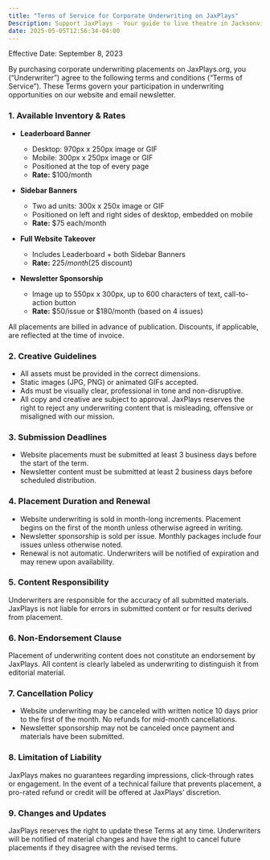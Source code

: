```yaml
---
title: "Terms of Service for Corporate Underwriting on JaxPlays"
Description: Support JaxPlays - Your guide to live theatre in Jacksonville, Florida, Northeast Florida and Southeast Georgia.
date: 2025-05-05T12:56:34-04:00
---
```

Effective Date: September 8, 2023

By purchasing corporate underwriting placements on JaxPlays.org, you (“Underwriter”) agree to the following terms and conditions (“Terms of Service”). These Terms govern your participation in underwriting opportunities on our website and email newsletter.

### 1. **Available Inventory & Rates**

-   **Leaderboard Banner**
    
    -   Desktop: 970px x 250px image or GIF
    -   Mobile: 300px x 250px image or GIF
    -   Positioned at the top of every page
    -   **Rate:** $100/month
        
-   **Sidebar Banners**
    -   Two ad units: 300x x 250x image or GIF
    -   Positioned on left and right sides of desktop, embedded on mobile
    -   **Rate:** $75 each/month

-   **Full Website Takeover**
    -   Includes Leaderboard + both Sidebar Banners    
    -   **Rate:** $225/month ($25 discount)
        
-   **Newsletter Sponsorship**
    -   Image up to 550px x 300px, up to 600 characters of text, call-to-action button
    -   **Rate:** $50/issue or $180/month (based on 4 issues)
        

All placements are billed in advance of publication. Discounts, if applicable, are reflected at the time of invoice.

### 2. **Creative Guidelines**

-   All assets must be provided in the correct dimensions.
-   Static images (JPG, PNG) or animated GIFs accepted.
-   Ads must be visually clear, professional in tone and non-disruptive.
-   All copy and creative are subject to approval. JaxPlays reserves the right to reject any underwriting content that is misleading, offensive or misaligned with our mission.

### 3. **Submission Deadlines**

-   Website placements must be submitted at least 3 business days before the start of the term.
-   Newsletter content must be submitted at least 2 business days before scheduled distribution.

### 4. **Placement Duration and Renewal**

-   Website underwriting is sold in month-long increments. Placement begins on the first of the month unless otherwise agreed in writing.
-   Newsletter sponsorship is sold per issue. Monthly packages include four issues unless otherwise noted.
-   Renewal is not automatic. Underwriters will be notified of expiration and may renew upon availability.

### 5. **Content Responsibility**

Underwriters are responsible for the accuracy of all submitted materials. JaxPlays is not liable for errors in submitted content or for results derived from placement.

### 6. **Non-Endorsement Clause**

Placement of underwriting content does not constitute an endorsement by JaxPlays. All content is clearly labeled as underwriting to distinguish it from editorial material.

### 7. **Cancellation Policy**

-   Website underwriting may be canceled with written notice 10 days prior to the first of the month. No refunds for mid-month cancellations.
-   Newsletter sponsorship may not be canceled once payment and materials have been submitted.

### 8. **Limitation of Liability**

JaxPlays makes no guarantees regarding impressions, click-through rates or engagement. In the event of a technical failure that prevents placement, a pro-rated refund or credit will be offered at JaxPlays’ discretion.

### 9. **Changes and Updates**

JaxPlays reserves the right to update these Terms at any time. Underwriters will be notified of material changes and have the right to cancel future placements if they disagree with the revised terms.